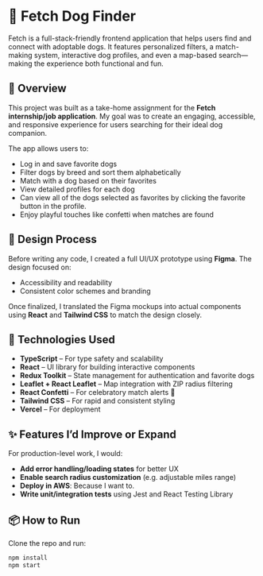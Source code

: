 # 🐶 Fetch Dog Finder

Fetch is a full-stack-friendly frontend application that helps users find and connect with adoptable dogs. It features personalized filters, a match-making system, interactive dog profiles, and even a map-based search—making the experience both functional and fun.

## 🚀 Overview

This project was built as a take-home assignment for the **Fetch internship/job application**. My goal was to create an engaging, accessible, and responsive experience for users searching for their ideal dog companion.

The app allows users to:
- Log in and save favorite dogs
- Filter dogs by breed and sort them alphabetically
- Match with a dog based on their favorites
- View detailed profiles for each dog
- Can view all of the dogs selected as favorites by clicking the favorite button in the profile.
- Enjoy playful touches like confetti when matches are found

## 🎨 Design Process

Before writing any code, I created a full UI/UX prototype using **Figma**. The design focused on:
- Accessibility and readability
- Consistent color schemes and branding

Once finalized, I translated the Figma mockups into actual components using **React** and **Tailwind CSS** to match the design closely.

## 🧰 Technologies Used

- **TypeScript** – For type safety and scalability
- **React** – UI library for building interactive components
- **Redux Toolkit** – State management for authentication and favorite dogs
- **Leaflet + React Leaflet** – Map integration with ZIP radius filtering
- **React Confetti** – For celebratory match alerts 🎉
- **Tailwind CSS** – For rapid and consistent styling
- **Vercel** – For deployment

## ✨ Features I’d Improve or Expand

For production-level work, I would:
- **Add error handling/loading states** for better UX
- **Enable search radius customization** (e.g. adjustable miles range)
- **Deploy in AWS**: Because I want to.
- **Write unit/integration tests** using Jest and React Testing Library

## 📦 How to Run

Clone the repo and run:

```bash
npm install
npm start
